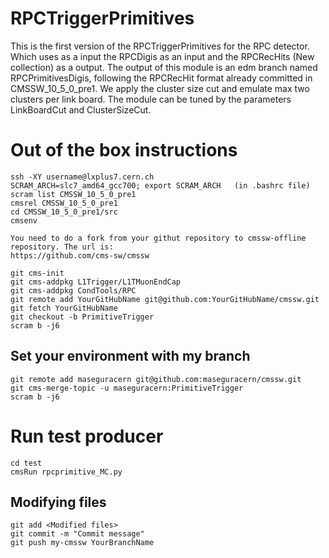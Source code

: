 # RPCTriggerPrimitives

This is the first version of the RPCTriggerPrimitives for the RPC detector. Which uses as a input the RPCDigis as an input and the RPCRecHits (New collection) as a output.
The output of this module is an edm branch named RPCPrimitivesDigis, following the RPCRecHit format already committed in CMSSW_10_5_0_pre1.
We apply the cluster size cut and emulate max two clusters per link board. The module can be tuned by the parameters LinkBoardCut and ClusterSizeCut. 

#  Out of the box instructions

```
ssh -XY username@lxplus7.cern.ch
SCRAM_ARCH=slc7_amd64_gcc700; export SCRAM_ARCH   (in .bashrc file)
scram list CMSSW_10_5_0_pre1
cmsrel CMSSW_10_5_0_pre1
cd CMSSW_10_5_0_pre1/src
cmsenv
```

```
You need to do a fork from your githut repository to cmssw-offline repository. The url is:
https://github.com/cms-sw/cmssw
```


```
git cms-init
git cms-addpkg L1Trigger/L1TMuonEndCap
git cms-addpkg CondTools/RPC
git remote add YourGitHubName git@github.com:YourGitHubName/cmssw.git
git fetch YourGitHubName
git checkout -b PrimitiveTrigger
scram b -j6

```

## Set your environment with my branch

```
git remote add maseguracern git@github.com:maseguracern/cmssw.git
git cms-merge-topic -u maseguracern:PrimitiveTrigger 
scram b -j6
```

# Run test producer
```
cd test
cmsRun rpcprimitive_MC.py
```

## Modifying files
```
git add <Modified files>
git commit -m "Commit message"
git push my-cmssw YourBranchName
```

